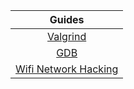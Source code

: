 | Guides |
| :----: |
| [Valgrind](https://github.com/jotavare/valgrind/blob/main/gdb.md)                             |
| [GDB](https://github.com/jotavare/guides/blob/main/gdb.md)                                    |
| [Wifi Network Hacking](https://github.com/jotavare/guides/blob/main/wifi-network-hacking.md)  |
